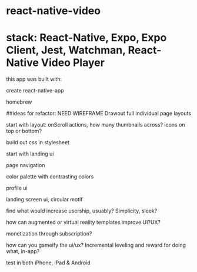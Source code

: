 # react-native-video

# stack: React-Native, Expo, Expo Client, Jest, Watchman, React-Native Video Player

this app was built with:

create react-native-app

homebrew

##ideas for refactor:
NEED WIREFRAME 
Drawout full individual page layouts

start with layout:
onScroll actions,
how many thumbnails across?
icons on top or bottom?

build out css in stylesheet

start with landing ui

page navigation

color palette with contrasting colors 

profile ui

landing screen ui, circular motif

find what would increase usership, usuably? Simplicity, sleek?

how can augmented or virtual reality templates improve UI?UX?

monetization through subscription?

 how can you gameify the ui/ux? Incremental leveling and reward for doing what, in-app?
 
 test in both iPhone, iPad & Android
